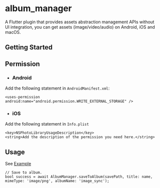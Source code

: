 # album_manager


A Flutter plugin that provides assets abstraction management APIs without UI integration,
you can get assets (image/video/audio) on Android, iOS and macOS.

## Getting Started
## Permission

* ### Android

Add the following statement in `AndroidManifest.xml`:
```
<uses-permission android:name="android.permission.WRITE_EXTERNAL_STORAGE" />
```
* ### iOS

Add the following statement in `Info.plist`
```
<key>NSPhotoLibraryUsageDescription</key>
<string>Add the description of the permission you need here.</string>
```

## Usage
See [Example](./example)

```
// Save to album.
bool success = await AlbumManager.saveToAlbum(savePath, title: name, mimeType: 'image/png', albumName: 'image_sync');
```
